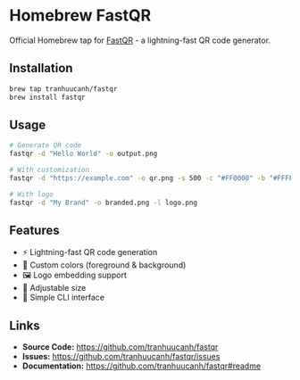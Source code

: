 # Homebrew FastQR

Official Homebrew tap for [FastQR](https://github.com/tranhuucanh/fastqr) - a lightning-fast QR code generator.

## Installation

```bash
brew tap tranhuucanh/fastqr
brew install fastqr
```

## Usage

```bash
# Generate QR code
fastqr -d "Hello World" -o output.png

# With customization
fastqr -d "https://example.com" -o qr.png -s 500 -c "#FF0000" -b "#FFFFFF"

# With logo
fastqr -d "My Brand" -o branded.png -l logo.png
```

## Features

- ⚡ Lightning-fast QR code generation
- 🎨 Custom colors (foreground & background)
- 🖼️ Logo embedding support
- 📏 Adjustable size
- 🔧 Simple CLI interface

## Links

- **Source Code:** https://github.com/tranhuucanh/fastqr
- **Issues:** https://github.com/tranhuucanh/fastqr/issues
- **Documentation:** https://github.com/tranhuucanh/fastqr#readme

